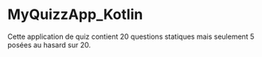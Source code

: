 # MyQuizzApp_Kotlin

Cette application de quiz contient 20 questions statiques mais seulement 5 posées au hasard sur 20.


